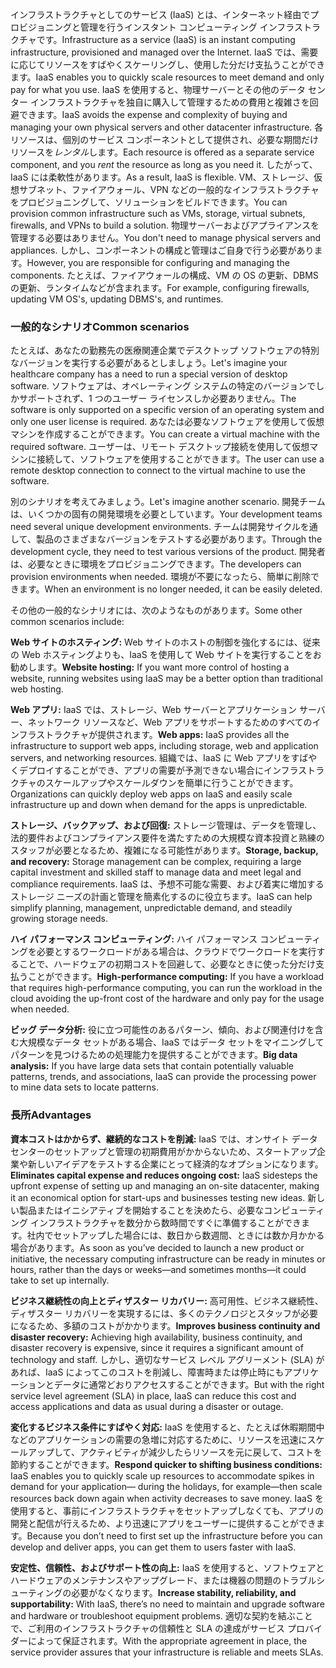 <span data-ttu-id="9703f-101">インフラストラクチャとしてのサービス (IaaS) とは、インターネット経由でプロビジョニングと管理を行うインスタント コンピューティング インフラストラクチャです。</span><span class="sxs-lookup"><span data-stu-id="9703f-101">Infrastructure as a service (IaaS) is an instant computing infrastructure, provisioned and managed over the Internet.</span></span> <span data-ttu-id="9703f-102">IaaS では、需要に応じてリソースをすばやくスケーリングし、使用した分だけ支払うことができます。</span><span class="sxs-lookup"><span data-stu-id="9703f-102">IaaS enables you to quickly scale resources to meet demand and only pay for what you use.</span></span> <span data-ttu-id="9703f-103">IaaS を使用すると、物理サーバーとその他のデータ センター インフラストラクチャを独自に購入して管理するための費用と複雑さを回避できます。</span><span class="sxs-lookup"><span data-stu-id="9703f-103">IaaS avoids the expense and complexity of buying and managing your own physical servers and other datacenter infrastructure.</span></span> <span data-ttu-id="9703f-104">各リソースは、個別のサービス コンポーネントとして提供され、必要な期間だけリソースを*レンタル*します。</span><span class="sxs-lookup"><span data-stu-id="9703f-104">Each resource is offered as a separate service component, and you *rent* the resource as long as you need it.</span></span> <span data-ttu-id="9703f-105">したがって、IaaS には柔軟性があります。</span><span class="sxs-lookup"><span data-stu-id="9703f-105">As a result, IaaS is flexible.</span></span> <span data-ttu-id="9703f-106">VM、ストレージ、仮想サブネット、ファイアウォール、VPN などの一般的なインフラストラクチャをプロビジョニングして、ソリューションをビルドできます。</span><span class="sxs-lookup"><span data-stu-id="9703f-106">You can provision common infrastructure such as VMs, storage, virtual subnets, firewalls, and VPNs to build a solution.</span></span> <span data-ttu-id="9703f-107">物理サーバーおよびアプライアンスを管理する必要はありません。</span><span class="sxs-lookup"><span data-stu-id="9703f-107">You don't need to manage physical servers and appliances.</span></span> <span data-ttu-id="9703f-108">しかし、コンポーネントの構成と管理はご自身で行う必要があります。</span><span class="sxs-lookup"><span data-stu-id="9703f-108">However, you are responsible for configuring and managing the components.</span></span> <span data-ttu-id="9703f-109">たとえば、ファイアウォールの構成、VM の OS の更新、DBMS の更新、ランタイムなどが含まれます。</span><span class="sxs-lookup"><span data-stu-id="9703f-109">For example, configuring firewalls, updating VM OS's, updating DBMS's, and runtimes.</span></span>

### <a name="common-scenarios"></a><span data-ttu-id="9703f-110">一般的なシナリオ</span><span class="sxs-lookup"><span data-stu-id="9703f-110">Common scenarios</span></span> 

<span data-ttu-id="9703f-111">たとえば、あなたの勤務先の医療関連企業でデスクトップ ソフトウェアの特別なバージョンを実行する必要があるとしましょう。</span><span class="sxs-lookup"><span data-stu-id="9703f-111">Let's imagine your healthcare company has a need to run a special version of desktop software.</span></span> <span data-ttu-id="9703f-112">ソフトウェアは、オペレーティング システムの特定のバージョンでしかサポートされず、1 つのユーザー ライセンスしか必要ありません。</span><span class="sxs-lookup"><span data-stu-id="9703f-112">The software is only supported on a specific version of an operating system and only one user license is required.</span></span> <span data-ttu-id="9703f-113">あなたは必要なソフトウェアを使用して仮想マシンを作成することができます。</span><span class="sxs-lookup"><span data-stu-id="9703f-113">You can create a virtual machine with the required software.</span></span> <span data-ttu-id="9703f-114">ユーザーは、リモート デスクトップ接続を使用して仮想マシンに接続して、ソフトウェアを使用することができます。</span><span class="sxs-lookup"><span data-stu-id="9703f-114">The user can use a remote desktop connection to connect to the virtual machine to use the software.</span></span>

<span data-ttu-id="9703f-115">別のシナリオを考えてみましょう。</span><span class="sxs-lookup"><span data-stu-id="9703f-115">Let's imagine another scenario.</span></span> <span data-ttu-id="9703f-116">開発チームは、いくつかの固有の開発環境を必要としています。</span><span class="sxs-lookup"><span data-stu-id="9703f-116">Your development teams need several unique development environments.</span></span> <span data-ttu-id="9703f-117">チームは開発サイクルを通して、製品のさまざまなバージョンをテストする必要があります。</span><span class="sxs-lookup"><span data-stu-id="9703f-117">Through the development cycle, they need to test various versions of the product.</span></span> <span data-ttu-id="9703f-118">開発者は、必要なときに環境をプロビジョニングできます。</span><span class="sxs-lookup"><span data-stu-id="9703f-118">The developers can provision environments when needed.</span></span> <span data-ttu-id="9703f-119">環境が不要になったら、簡単に削除できます。</span><span class="sxs-lookup"><span data-stu-id="9703f-119">When an environment is no longer needed, it can be easily deleted.</span></span>

<span data-ttu-id="9703f-120">その他の一般的なシナリオには、次のようなものがあります。</span><span class="sxs-lookup"><span data-stu-id="9703f-120">Some other common scenarios include:</span></span>

<span data-ttu-id="9703f-121">**Web サイトのホスティング:** Web サイトのホストの制御を強化するには、従来の Web ホスティングよりも、IaaS を使用して Web サイトを実行することをお勧めします。</span><span class="sxs-lookup"><span data-stu-id="9703f-121">**Website hosting:** If you want more control of hosting a website, running websites using IaaS may be a better option than traditional web hosting.</span></span>

<span data-ttu-id="9703f-122">**Web アプリ:** IaaS では、ストレージ、Web サーバーとアプリケーション サーバー、ネットワーク リソースなど、Web アプリをサポートするためのすべてのインフラストラクチャが提供されます。</span><span class="sxs-lookup"><span data-stu-id="9703f-122">**Web apps:** IaaS provides all the infrastructure to support web apps, including storage, web and application servers, and networking resources.</span></span> <span data-ttu-id="9703f-123">組織では、IaaS に Web アプリをすばやくデプロイすることができ、アプリの需要が予測できない場合にインフラストラクチャのスケールアップやスケールダウンを簡単に行うことができます。</span><span class="sxs-lookup"><span data-stu-id="9703f-123">Organizations can quickly deploy web apps on IaaS and easily scale infrastructure up and down when demand for the apps is unpredictable.</span></span>

<span data-ttu-id="9703f-124">**ストレージ、バックアップ、および回復:** ストレージ管理は、データを管理し、法的要件およびコンプライアンス要件を満たすための大規模な資本投資と熟練のスタッフが必要となるため、複雑になる可能性があります。</span><span class="sxs-lookup"><span data-stu-id="9703f-124">**Storage, backup, and recovery:** Storage management can be complex, requiring a large capital investment and skilled staff to manage data and meet legal and compliance requirements.</span></span> <span data-ttu-id="9703f-125">IaaS は、予想不可能な需要、および着実に増加するストレージ ニーズの計画と管理を簡素化するのに役立ちます。</span><span class="sxs-lookup"><span data-stu-id="9703f-125">IaaS can help simplify planning, management, unpredictable demand, and steadily growing storage needs.</span></span>

<span data-ttu-id="9703f-126">**ハイ パフォーマンス コンピューティング:** ハイ パフォーマンス コンピューティングを必要とするワークロードがある場合は、クラウドでワークロードを実行することで、ハードウェアの初期コストを回避して、必要なときに使った分だけ支払うことができます。</span><span class="sxs-lookup"><span data-stu-id="9703f-126">**High-performance computing:** If you have a workload that requires high-performance computing, you can run the workload in the cloud avoiding the up-front cost of the hardware and only pay for the usage when needed.</span></span> 

<span data-ttu-id="9703f-127">**ビッグ データ分析:** 役に立つ可能性のあるパターン、傾向、および関連付けを含む大規模なデータ セットがある場合、IaaS ではデータ セットをマイニングしてパターンを見つけるための処理能力を提供することができます。</span><span class="sxs-lookup"><span data-stu-id="9703f-127">**Big data analysis:** If you have large data sets that contain potentially valuable patterns, trends, and associations, IaaS can provide the processing power to mine data sets to locate patterns.</span></span>

### <a name="advantages"></a><span data-ttu-id="9703f-128">長所</span><span class="sxs-lookup"><span data-stu-id="9703f-128">Advantages</span></span>

<span data-ttu-id="9703f-129">**資本コストはかからず、継続的なコストを削減:** IaaS では、オンサイト データ センターのセットアップと管理の初期費用がかからないため、スタートアップ企業や新しいアイデアをテストする企業にとって経済的なオプションになります。</span><span class="sxs-lookup"><span data-stu-id="9703f-129">**Eliminates capital expense and reduces ongoing cost:** IaaS sidesteps the upfront expense of setting up and managing an on-site datacenter, making it an economical option for start-ups and businesses testing new ideas.</span></span> <span data-ttu-id="9703f-130">新しい製品またはイニシアティブを開始することを決めたら、必要なコンピューティング インフラストラクチャを数分から数時間ですぐに準備することができます。社内でセットアップした場合には、数日から数週間、ときには数か月かかる場合があります。</span><span class="sxs-lookup"><span data-stu-id="9703f-130">As soon as you’ve decided to launch a new product or initiative, the necessary computing infrastructure can be ready in minutes or hours, rather than the days or weeks—and sometimes months—it could take to set up internally.</span></span>

<span data-ttu-id="9703f-131">**ビジネス継続性の向上とディザスター リカバリー:** 高可用性、ビジネス継続性、ディザスター リカバリーを実現するには、多くのテクノロジとスタッフが必要になるため、多額のコストがかかります。</span><span class="sxs-lookup"><span data-stu-id="9703f-131">**Improves business continuity and disaster recovery:** Achieving high availability, business continuity, and disaster recovery is expensive, since it requires a significant amount of technology and staff.</span></span> <span data-ttu-id="9703f-132">しかし、適切なサービス レベル アグリーメント (SLA) があれば、IaaS によってこのコストを削減し、障害時または停止時にもアプリケーションとデータに通常どおりアクセスすることができます。</span><span class="sxs-lookup"><span data-stu-id="9703f-132">But with the right service level agreement (SLA) in place, IaaS can reduce this cost and access applications and data as usual during a disaster or outage.</span></span>

<span data-ttu-id="9703f-133">**変化するビジネス条件にすばやく対応:** IaaS を使用すると、たとえば休暇期間中などのアプリケーションの需要の急増に対応するために、リソースを迅速にスケールアップして、アクティビティが減少したらリソースを元に戻して、コストを節約することができます。</span><span class="sxs-lookup"><span data-stu-id="9703f-133">**Respond quicker to shifting business conditions:** IaaS enables you to quickly scale up resources to accommodate spikes in demand for your application— during the holidays, for example—then scale resources back down again when activity decreases to save money.</span></span> <span data-ttu-id="9703f-134">IaaS を使用すると、事前にインフラストラクチャをセットアップしなくても、アプリの開発と配信が行えるため、より迅速にアプリをユーザーに提供することができます。</span><span class="sxs-lookup"><span data-stu-id="9703f-134">Because you don’t need to first set up the infrastructure before you can develop and deliver apps, you can get them to users faster with IaaS.</span></span>

<span data-ttu-id="9703f-135">**安定性、信頼性、およびサポート性の向上:** IaaS を使用すると、ソフトウェアとハードウェアのメンテナンスやアップグレード、または機器の問題のトラブルシューティングの必要がなくなります。</span><span class="sxs-lookup"><span data-stu-id="9703f-135">**Increase stability, reliability, and supportability:** With IaaS, there’s no need to maintain and upgrade software and hardware or troubleshoot equipment problems.</span></span> <span data-ttu-id="9703f-136">適切な契約を結ぶことで、ご利用のインフラストラクチャの信頼性と SLA の達成がサービス プロバイダーによって保証されます。</span><span class="sxs-lookup"><span data-stu-id="9703f-136">With the appropriate agreement in place, the service provider assures that your infrastructure is reliable and meets SLAs.</span></span>
